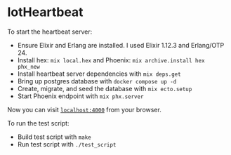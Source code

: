 # IotHeartbeat

To start the heartbeat server:

  * Ensure Elixir and Erlang are installed. I used Elixir 1.12.3 and Erlang/OTP 24.
  * Install hex: `mix local.hex` and Phoenix: `mix archive.install hex phx_new`
  * Install heartbeat server dependencies with `mix deps.get`
  * Bring up postgres database with `docker compose up -d`
  * Create, migrate, and seed the database with `mix ecto.setup`
  * Start Phoenix endpoint with `mix phx.server`

Now you can visit [`localhost:4000`](http://localhost:4000) from your browser.

To run the test script:

  * Build test script with `make`
  * Run test script with `./test_script`
